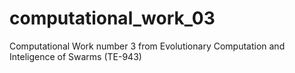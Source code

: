 # computational_work_03

Computational Work number 3 from Evolutionary Computation and Inteligence of Swarms (TE-943)